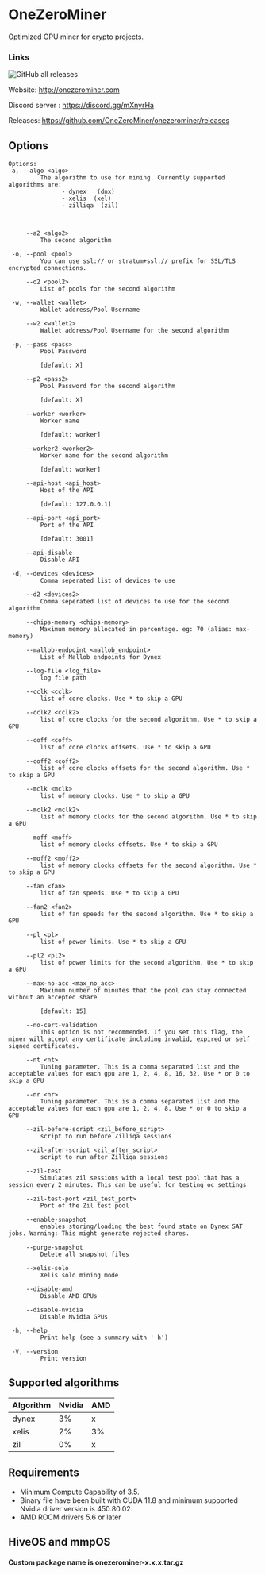 # OneZeroMiner 

Optimized GPU miner for crypto projects. 
### Links 

![GitHub all releases](https://img.shields.io/github/downloads/OneZeroMiner/onezerominer/total)


Website: http://onezerominer.com

Discord server : https://discord.gg/mXnyrHa

Releases: https://github.com/OneZeroMiner/onezerominer/releases

Options
------------------------------------------           
 ```                                                                                                   
Options:
 -a, --algo <algo>
          The algorithm to use for mining. Currently supported algorithms are: 
                - dynex   (dnx)
                - xelis  (xel)
                - zilliqa  (zil)
          
          

      --a2 <algo2>
          The second algorithm

  -o, --pool <pool>
          You can use ssl:// or stratum+ssl:// prefix for SSL/TLS encrypted connections.

      --o2 <pool2>
          List of pools for the second algorithm

  -w, --wallet <wallet>
          Wallet address/Pool Username

      --w2 <wallet2>
          Wallet address/Pool Username for the second algorithm

  -p, --pass <pass>
          Pool Password
          
          [default: X]

      --p2 <pass2>
          Pool Password for the second algorithm
          
          [default: X]

      --worker <worker>
          Worker name
          
          [default: worker]

      --worker2 <worker2>
          Worker name for the second algorithm
          
          [default: worker]

      --api-host <api_host>
          Host of the API
          
          [default: 127.0.0.1]

      --api-port <api_port>
          Port of the API
          
          [default: 3001]

      --api-disable
          Disable API

  -d, --devices <devices>
          Comma seperated list of devices to use

      --d2 <devices2>
          Comma seperated list of devices to use for the second algorithm

      --chips-memory <chips-memory>
          Maximum memory allocated in percentage. eg: 70 (alias: max-memory)

      --mallob-endpoint <mallob_endpoint>
          List of Mallob endpoints for Dynex

      --log-file <log_file>
          log file path

      --cclk <cclk>
          list of core clocks. Use * to skip a GPU

      --cclk2 <cclk2>
          list of core clocks for the second algorithm. Use * to skip a GPU

      --coff <coff>
          list of core clocks offsets. Use * to skip a GPU

      --coff2 <coff2>
          list of core clocks offsets for the second algorithm. Use * to skip a GPU

      --mclk <mclk>
          list of memory clocks. Use * to skip a GPU

      --mclk2 <mclk2>
          list of memory clocks for the second algorithm. Use * to skip a GPU

      --moff <moff>
          list of memory clocks offsets. Use * to skip a GPU

      --moff2 <moff2>
          list of memory clocks offsets for the second algorithm. Use * to skip a GPU

      --fan <fan>
          list of fan speeds. Use * to skip a GPU

      --fan2 <fan2>
          list of fan speeds for the second algorithm. Use * to skip a GPU

      --pl <pl>
          list of power limits. Use * to skip a GPU

      --pl2 <pl2>
          list of power limits for the second algorithm. Use * to skip a GPU

      --max-no-acc <max_no_acc>
          Maximum number of minutes that the pool can stay connected without an accepted share
          
          [default: 15]

      --no-cert-validation
          This option is not recommended. If you set this flag, the miner will accept any certificate including invalid, expired or self signed certificates.

      --nt <nt>
          Tuning parameter. This is a comma separated list and the acceptable values for each gpu are 1, 2, 4, 8, 16, 32. Use * or 0 to skip a GPU

      --nr <nr>
          Tuning parameter. This is a comma separated list and the acceptable values for each gpu are 1, 2, 4, 8. Use * or 0 to skip a GPU

      --zil-before-script <zil_before_script>
          script to run before Zilliqa sessions

      --zil-after-script <zil_after_script>
          script to run after Zilliqa sessions

      --zil-test
          Simulates zil sessions with a local test pool that has a session every 2 minutes. This can be useful for testing oc settings

      --zil-test-port <zil_test_port>
          Port of the Zil test pool

      --enable-snapshot
          enables storing/loading the best found state on Dynex SAT jobs. Warning: This might generate rejected shares.

      --purge-snapshot
          Delete all snapshot files

      --xelis-solo
          Xelis solo mining mode

      --disable-amd
          Disable AMD GPUs

      --disable-nvidia
          Disable Nvidia GPUs

  -h, --help
          Print help (see a summary with '-h')

  -V, --version
          Print version
```

Supported algorithms
------------------------------------------

Algorithm           |  Nvidia | AMD |
--------------------| --------|-----|
dynex               | 3%      | x   |
xelis               | 2%      | 3%  |
zil                 | 0%      | x   |


Requirements
------------------------------------------ 
* Minimum Compute Capability of 3.5.
* Binary file have been built with CUDA 11.8 and minimum supported Nvidia driver version is 450.80.02.
* AMD ROCM drivers 5.6 or later

HiveOS and mmpOS
------------------------------------------
#### Custom package name is onezerominer-x.x.x.tar.gz
